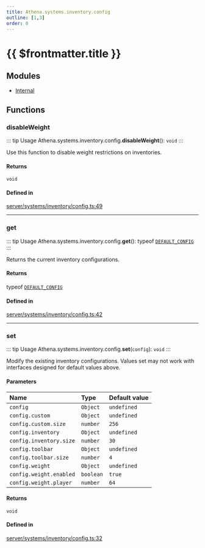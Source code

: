 ```yaml
---
title: Athena.systems.inventory.config
outline: [1,3]
order: 0
---
```


# {{ $frontmatter.title }}


## Modules

- [Internal](server_systems_inventory_config_Internal.md)

## Functions

### disableWeight

::: tip Usage
Athena.systems.inventory.config.**disableWeight**(): `void`
:::

Use this function to disable weight restrictions on inventories.

#### Returns

`void`

#### Defined in

[server/systems/inventory/config.ts:49](https://github.com/Stuyk/altv-athena/blob/128b8a7/src/core/server/systems/inventory/config.ts#L49)

___

### get

::: tip Usage
Athena.systems.inventory.config.**get**(): typeof [`DEFAULT_CONFIG`](server_systems_inventory_config_Internal.md#DEFAULT_CONFIG)
:::

Returns the current inventory configurations.

#### Returns

typeof [`DEFAULT_CONFIG`](server_systems_inventory_config_Internal.md#DEFAULT_CONFIG)

#### Defined in

[server/systems/inventory/config.ts:42](https://github.com/Stuyk/altv-athena/blob/128b8a7/src/core/server/systems/inventory/config.ts#L42)

___

### set

::: tip Usage
Athena.systems.inventory.config.**set**(`config`): `void`
:::

Modify the existing inventory configurations.
Values set may not work with interfaces designed for default values above.

#### Parameters

| Name | Type | Default value |
| :------ | :------ | :------ |
| `config` | `Object` | `undefined` |
| `config.custom` | `Object` | `undefined` |
| `config.custom.size` | `number` | `256` |
| `config.inventory` | `Object` | `undefined` |
| `config.inventory.size` | `number` | `30` |
| `config.toolbar` | `Object` | `undefined` |
| `config.toolbar.size` | `number` | `4` |
| `config.weight` | `Object` | `undefined` |
| `config.weight.enabled` | `boolean` | `true` |
| `config.weight.player` | `number` | `64` |

#### Returns

`void`

#### Defined in

[server/systems/inventory/config.ts:32](https://github.com/Stuyk/altv-athena/blob/128b8a7/src/core/server/systems/inventory/config.ts#L32)
